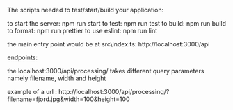 The scripts needed to test/start/build your application:

to start the server: npm run start
to test: npm run test
to build: npm run build
to format: npm run prettier
to use eslint: npm run lint

the main entry point would be at src\index.ts: http://localhost:3000/api

endpoints:

the localhost:3000/api/processing/ takes different query parameters namely filename, width and height

example of a url : http://localhost:3000/api/processing/?filename=fjord.jpg&width=100&height=100
